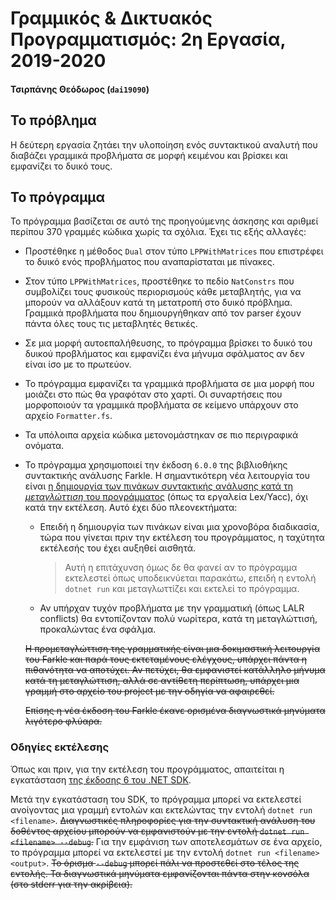 # Γραμμικός & Δικτυακός Προγραμματισμός: 2η Εργασία, 2019-2020

#### Τσιρπάνης Θεόδωρος (`dai19090`)

## Το πρόβλημα

Η δεύτερη εργασία ζητάει την υλοποίηση ενός συντακτικού αναλυτή που διαβάζει γραμμικά προβλήματα σε μορφή κειμένου και βρίσκει και εμφανίζει το δυικό τους.

## Το πρόγραμμα

Το πρόγραμμα βασίζεται σε αυτό της προηγούμενης άσκησης και αριθμεί περίπου 370 γραμμές κώδικα χωρίς τα σχόλια. Έχει τις εξής αλλαγές:

* Προστέθηκε η μέθοδος `Dual` στον τύπο `LPPWithMatrices` που επιστρέφει το δυικό ενός προβλήματος που αναπαρίσταται με πίνακες.

* Στον τύπο `LPPWithMatrices`, προστέθηκε το πεδίο `NatConstrs` που συμβολίζει τους φυσικούς περιορισμούς κάθε μεταβλητής, για να μπορούν να αλλάξουν κατά τη μετατροπή στο δυικό πρόβλημα. Γραμμικά προβλήματα που δημιουργήθηκαν από τον parser έχουν πάντα όλες τους τις μεταβλητές θετικές.

* Σε μια μορφή αυτοεπαλήθευσης, το πρόγραμμα βρίσκει το δυικό του δυικού προβλήματος και εμφανίζει ένα μήνυμα σφάλματος αν δεν είναι ίσο με το πρωτεύον.

* Το πρόγραμμα εμφανίζει τα γραμμικά προβλήματα σε μια μορφή που μοιάζει στο πώς θα γραφόταν στο χαρτί. Οι συναρτήσεις που μορφοποιούν τα γραμμικά προβλήματα σε κείμενο υπάρχουν στο αρχείο `Formatter.fs`.

* Τα υπόλοιπα αρχεία κώδικα μετονομάστηκαν σε πιο περιγραφικά ονόματα.

*
  Το πρόγραμμα χρησιμοποιεί την έκδοση `6.0.0` της βιβλιοθήκης συντακτικής ανάλυσης Farkle. Η σημαντικότερη νέα λειτουργία του είναι [η δημιουργία των πινάκων συντακτικής ανάλυσης κατά τη _μεταγλώττιση_ του προγράμματος][precompiler] (όπως τα εργαλεία Lex/Yacc), όχι κατά την εκτέλεση. Αυτό έχει δύο πλεονεκτήματα:

  * Επειδή η δημιουργία των πινάκων είναι μια χρονοβόρα διαδικασία, τώρα που γίνεται πριν την εκτέλεση του προγράμματος, η ταχύτητα εκτέλεσής του έχει αυξηθεί αισθητά.

    > Αυτή η επιτάχυνση όμως δε θα φανεί αν το πρόγραμμα εκτελεστεί όπως υποδεικνύεται παρακάτω, επειδή η εντολή `dotnet run` και μεταγλωττίζει και εκτελεί το πρόγραμμα.

  * Αν υπήρχαν τυχόν προβλήματα με την γραμματική (όπως LALR conflicts) θα εντοπίζονταν πολύ νωρίτερα, κατά τη μεταγλώττισή, προκαλώντας ένα σφάλμα.

  ~~Η προμεταγλώττιση της γραμματικής είναι μια δοκιμαστική λειτουργία του Farkle και παρά τους εκτεταμένους ελέγχους, υπάρχει πάντα η πιθανότητα να αποτύχει. Αν πετύχει, θα εμφανιστεί κατάλληλο μήνυμα κατά τη μεταγλώττιση, αλλά σε αντίθετη περίπτωση, υπάρχει μια γραμμή στο αρχείο του project με την οδηγία να αφαιρεθεί.~~

  ~~Επίσης η νέα έκδοση του Farkle έκανε ορισμένα διαγνωστικά μηνύματα λιγότερο φλύαρα.~~

### Οδηγίες εκτέλεσης

Όπως και πριν, για την εκτέλεση του προγράμματος, απαιτείται η εγκατάσταση [της έκδοσης 6 του .NET SDK][dotnet].

Μετά την εγκατάσταση του SDK, το πρόγραμμα μπορεί να εκτελεστεί ανοίγοντας μια γραμμή εντολών και εκτελώντας την εντολή `dotnet run <filename>`. ~~Διαγνωστικές πληροφορίες για την συντακτική ανάλυση του δοθέντος αρχείου μπορούν να εμφανιστούν με την εντολή `dotnet run <filename> --debug`.~~ Για την εμφάνιση των αποτελεσμάτων σε ένα αρχείο, το πρόγραμμα μπορεί να εκτελεστεί με την εντολή `dotnet run <filename> <output>`. ~~Το όρισμα `--debug` μπορεί πάλι να προστεθεί στο τέλος της εντολής. Τα διαγνωστικά μηνύματα εμφανίζονται πάντα στην κονσόλα (στο stderr για την ακρίβεια).~~

[precompiler]: https://teo-tsirpanis.github.io/Farkle/the-precompiler.html
[dotnet]: https://dotnet.microsoft.com/download
